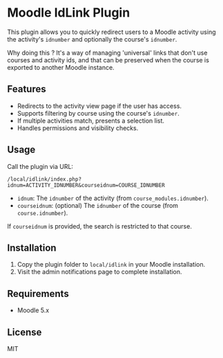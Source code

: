# Moodle IdLink Plugin

This plugin allows you to quickly redirect users to a Moodle activity using the activity's `idnumber` and optionally the course's `idnumber`.

Why doing this ? It's a way of managing 'universal' links that don't use courses and activity ids, and that can be preserved when the course is exported to another Moodle instance.

## Features

- Redirects to the activity view page if the user has access.
- Supports filtering by course using the course's `idnumber`.
- If multiple activities match, presents a selection list.
- Handles permissions and visibility checks.

## Usage

Call the plugin via URL:

```
/local/idlink/index.php?idnum=ACTIVITY_IDNUMBER&courseidnum=COURSE_IDNUMBER
```

- `idnum`: The `idnumber` of the activity (from `course_modules.idnumber`).
- `courseidnum`: (optional) The `idnumber` of the course (from `course.idnumber`).

If `courseidnum` is provided, the search is restricted to that course.

## Installation

1. Copy the plugin folder to `local/idlink` in your Moodle installation.
2. Visit the admin notifications page to complete installation.

## Requirements

- Moodle 5.x

## License

MIT
